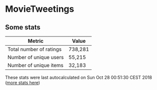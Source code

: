 # MovieTweetings
## Some stats

Metric | Value
--- | ---
Total number of ratings                 | 738,281
Number of unique users                  | 55,215
Number of unique items                  | 32,183
These stats were last autocalculated on Sun Oct 28 00:51:30 CEST 2018  ([more stats here](./stats.md))

